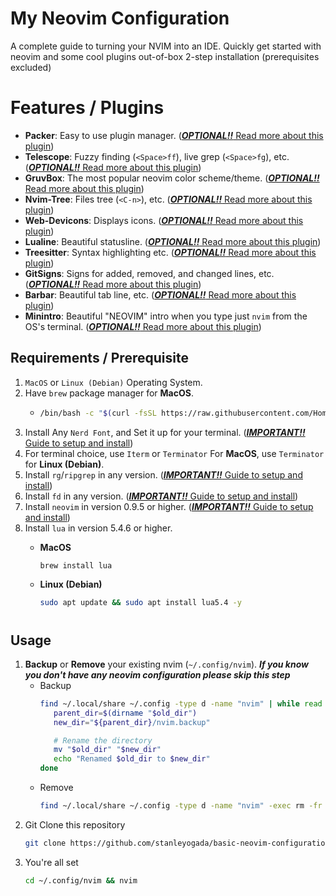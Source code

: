 # My Neovim Configuration
A complete guide to turning your NVIM into an IDE. Quickly get started with neovim and some cool plugins out-of-box 2-step installation (prerequisites excluded)

# Features / Plugins
- **Packer**: Easy to use plugin manager. ([**_OPTIONAL!!_**  Read more about this plugin](https://github.com/wbthomason/packer.nvim))
- **Telescope**: Fuzzy finding (`<Space>ff`), live grep (`<Space>fg`), etc. ([**_OPTIONAL!!_**  Read more about this plugin](https://github.com/nvim-telescope/telescope.nvim))
- **GruvBox**: The most popular neovim color scheme/theme. ([**_OPTIONAL!!_**  Read more about this plugin](https://github.com/ellisonleao/gruvbox.nvim))
- **Nvim-Tree**: Files tree (`<C-n>`), etc. ([**_OPTIONAL!!_**  Read more about this plugin](https://github.com/nvim-tree/nvim-tree.lua))
- **Web-Devicons**: Displays icons. ([**_OPTIONAL!!_**  Read more about this plugin](https://github.com/nvim-tree/nvim-web-devicons))
- **Lualine**: Beautiful statusline. ([**_OPTIONAL!!_**  Read more about this plugin](https://github.com/nvim-lualine/lualine.nvim))
- **Treesitter**: Syntax highlighting etc. ([**_OPTIONAL!!_**  Read more about this plugin](https://github.com/nvim-treesitter/nvim-treesitter))
- **GitSigns**: Signs for added, removed, and changed lines, etc. ([**_OPTIONAL!!_**  Read more about this plugin](https://github.com/lewis6991/gitsigns.nvim))
- **Barbar**: Beautiful tab line, etc. ([**_OPTIONAL!!_**  Read more about this plugin](https://github.com/romgrk/barbar.nvim))
- **Minintro**: Beautiful "NEOVIM" intro when you type just `nvim` from the OS's terminal. ([**_OPTIONAL!!_**  Read more about this plugin](https://github.com/eoh-bse/minintro.nvim))

## Requirements / Prerequisite
1. `MacOS` or `Linux (Debian)` Operating System.
2. Have `brew` package manager for **MacOS**.
   - ```bash
     /bin/bash -c "$(curl -fsSL https://raw.githubusercontent.com/Homebrew/install/HEAD/install.sh)"
     ```
3. Install Any `Nerd Font`, and Set it up for your terminal. ([**_IMPORTANT!!_** Guide to setup and install](https://github.com/stanleyogada/simple-neovim-configuration/blob/main/guides/NERDFONT.md))
4. For terminal choice, use `Iterm` or `Terminator` For **MacOS**, use `Terminator` for **Linux (Debian)**.
5. Install `rg`/`ripgrep` in any version. ([**_IMPORTANT!!_** Guide to setup and install](https://command-not-found.com/rg))
6. Install `fd` in any version. ([**_IMPORTANT!!_** Guide to setup and install](https://command-not-found.com/fd))
7. Install `neovim` in version 0.9.5 or higher. ([**_IMPORTANT!!_** Guide to setup and install](https://github.com/stanleyogada/simple-neovim-configuration/blob/main/guides/NEOVIM.md))
8. Install `lua` in version 5.4.6 or higher.
    - **MacOS**
        ```bash
        brew install lua
        ```
     
    - **Linux (Debian)**
        ```bash
        sudo apt update && sudo apt install lua5.4 -y
        ```

#

## Usage
1. **Backup** or **Remove** your existing nvim (`~/.config/nvim`). **_If you know you don't have any neovim configuration please skip this step_**
   - Backup
       ```bash
       find ~/.local/share ~/.config -type d -name "nvim" | while read -r old_dir; do
          parent_dir=$(dirname "$old_dir")
          new_dir="${parent_dir}/nvim.backup"
      
          # Rename the directory
          mv "$old_dir" "$new_dir"
          echo "Renamed $old_dir to $new_dir"
       done
       ```
   - Remove
       ```bash
       find ~/.local/share ~/.config -type d -name "nvim" -exec rm -fr {} +
       ```
2. Git Clone this repository
     ```bash
     git clone https://github.com/stanleyogada/basic-neovim-configuration.git ~/.config/nvim
     ```
3. You're all set
     ```bash
     cd ~/.config/nvim && nvim
     ```
